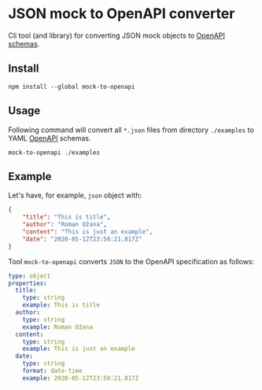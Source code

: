 # JSON mock to OpenAPI converter

Cli tool (and library) for converting JSON mock objects to [OpenAPI schemas](https://swagger.io/specification/).

## Install

```shell
npm install --global mock-to-openapi 
```

## Usage

Following command will convert all `*.json` files from directory `./examples` to YAML [OpenAPI](https://swagger.io/specification/) schemas.

```shell
mock-to-openapi ./examples
```

## Example

Let's have, for example, `json` object with:

```json
{
	"title": "This is title",
	"author": "Roman Ožana",
	"content": "This is just an example",
	"date": "2020-05-12T23:50:21.817Z"
}
```

Tool `mock-to-openapi` converts `JSON` to the OpenAPI specification as follows:

```yaml
type: object
properties:
  title:
    type: string
    example: This is title
  author:
    type: string
    example: Roman Ožana
  content:
    type: string
    example: This is just an example
  date:
    type: string
    format: date-time
    example: 2020-05-12T23:50:21.817Z
```